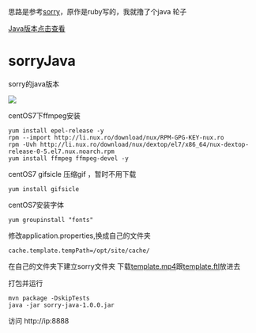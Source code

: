 思路是参考[sorry](https://github.com/xtyxtyx/sorry)，原作是ruby写的，我就撸了个java 轮子


[Java版本点击查看](http://txtxtx.com.cn/)

# sorryJava
sorry的java版本


![](http://ww1.sinaimg.cn/large/6efe8aa1ly1fphaxorc98j211i0nywku.jpg)

centOS7下ffmpeg安装

	yum install epel-release -y
	rpm --import http://li.nux.ro/download/nux/RPM-GPG-KEY-nux.ro
	rpm -Uvh http://li.nux.ro/download/nux/dextop/el7/x86_64/nux-dextop-release-0-5.el7.nux.noarch.rpm
    yum install ffmpeg ffmpeg-devel -y

centOS7 gifsicle 压缩gif ，暂时不用下载

    yum install gifsicle

centOS7安装字体

	yum groupinstall "fonts"
	
修改application.properties,换成自己的文件夹

	cache.template.tempPath=/opt/site/cache/

在自己的文件夹下建立sorry文件夹
下载[template.mp4](http://txtxtx.com.cn/sorry/template.mp4)跟[template.ftl](http://txtxtx.com.cn/sorry/template.ftl)放进去
	
	
打包并运行
	
	mvn package -DskipTests
	java -jar sorry-java-1.0.0.jar
	
访问 http://ip:8888
	




